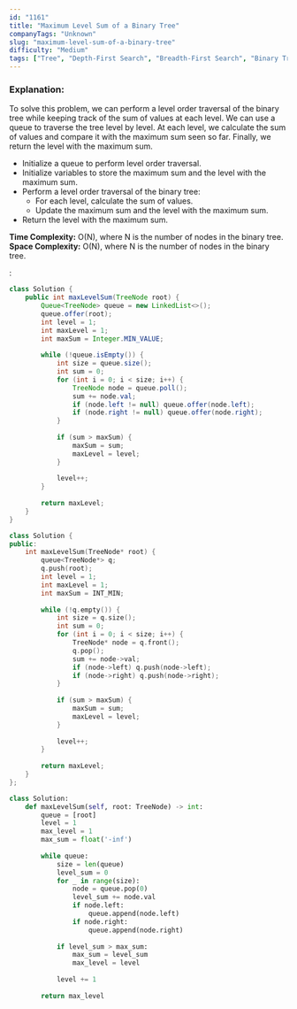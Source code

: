 ```yaml
---
id: "1161"
title: "Maximum Level Sum of a Binary Tree"
companyTags: "Unknown"
slug: "maximum-level-sum-of-a-binary-tree"
difficulty: "Medium"
tags: ["Tree", "Depth-First Search", "Breadth-First Search", "Binary Tree"]
---
```


### Explanation:
To solve this problem, we can perform a level order traversal of the binary tree while keeping track of the sum of values at each level. We can use a queue to traverse the tree level by level. At each level, we calculate the sum of values and compare it with the maximum sum seen so far. Finally, we return the level with the maximum sum.

- Initialize a queue to perform level order traversal.
- Initialize variables to store the maximum sum and the level with the maximum sum.
- Perform a level order traversal of the binary tree:
  - For each level, calculate the sum of values.
  - Update the maximum sum and the level with the maximum sum.
- Return the level with the maximum sum.

**Time Complexity:** O(N), where N is the number of nodes in the binary tree.
**Space Complexity:** O(N), where N is the number of nodes in the binary tree.

:

```java
class Solution {
    public int maxLevelSum(TreeNode root) {
        Queue<TreeNode> queue = new LinkedList<>();
        queue.offer(root);
        int level = 1;
        int maxLevel = 1;
        int maxSum = Integer.MIN_VALUE;
        
        while (!queue.isEmpty()) {
            int size = queue.size();
            int sum = 0;
            for (int i = 0; i < size; i++) {
                TreeNode node = queue.poll();
                sum += node.val;
                if (node.left != null) queue.offer(node.left);
                if (node.right != null) queue.offer(node.right);
            }
            
            if (sum > maxSum) {
                maxSum = sum;
                maxLevel = level;
            }
            
            level++;
        }
        
        return maxLevel;
    }
}
```

```cpp
class Solution {
public:
    int maxLevelSum(TreeNode* root) {
        queue<TreeNode*> q;
        q.push(root);
        int level = 1;
        int maxLevel = 1;
        int maxSum = INT_MIN;
        
        while (!q.empty()) {
            int size = q.size();
            int sum = 0;
            for (int i = 0; i < size; i++) {
                TreeNode* node = q.front();
                q.pop();
                sum += node->val;
                if (node->left) q.push(node->left);
                if (node->right) q.push(node->right);
            }
            
            if (sum > maxSum) {
                maxSum = sum;
                maxLevel = level;
            }
            
            level++;
        }
        
        return maxLevel;
    }
};
```

```python
class Solution:
    def maxLevelSum(self, root: TreeNode) -> int:
        queue = [root]
        level = 1
        max_level = 1
        max_sum = float('-inf')
        
        while queue:
            size = len(queue)
            level_sum = 0
            for _ in range(size):
                node = queue.pop(0)
                level_sum += node.val
                if node.left:
                    queue.append(node.left)
                if node.right:
                    queue.append(node.right)
            
            if level_sum > max_sum:
                max_sum = level_sum
                max_level = level
                
            level += 1
        
        return max_level
```